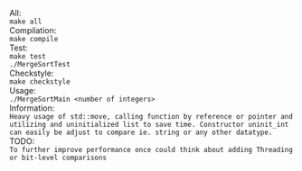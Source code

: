 All: </br>
`make all` </br>
Compilation: </br>
`make compile` </br>
Test: </br>
`make test` </br>
`./MergeSortTest` </br>
Checkstyle: </br>
`make checkstyle` </br>
Usage: </br>
`./MergeSortMain <number of integers>` </br>
Information: </br>
`Heavy usage of std::move, calling function by reference or pointer and utilizing and uninitialized list to save time. Constructor uninit_int can easily be adjust to compare ie. string or any other datatype.` </br>
TODO: </br>
`To further improve performance once could think about adding Threading or bit-level comparisons` </br>

